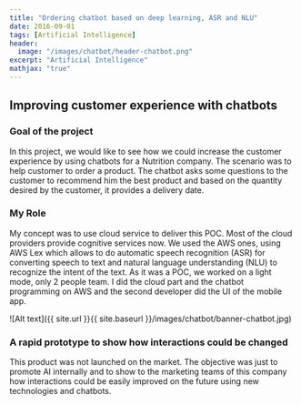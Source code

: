 ```yaml
---
title: "Ordering chatbot based on deep learning, ASR and NLU"
date: 2016-09-01
tags: [Artificial Intelligence]
header:
  image: "/images/chatbot/header-chatbot.png"
excerpt: "Artificial Intelligence"
mathjax: "true"
---
```


## Improving customer experience with chatbots

### Goal of the project
In this project, we would like to see how we could increase the customer experience by using chatbots for a Nutrition company.
The scenario was to help customer to order a product. The chatbot asks some questions to the customer to recommend him the best product and based on the quantity desired by the customer, it provides a delivery date.

### My Role
My concept was to use cloud service to deliver this POC. Most of the cloud providers provide cognitive services now.
We used the AWS ones, using AWS Lex which allows to do automatic speech recognition (ASR) for converting speech to text and natural language understanding (NLU) to recognize the intent of the text.
As it was a POC, we worked on a light mode, only 2 people team.
I did the cloud part and the chatbot programming on AWS and the second developer did the UI of the mobile app.

![Alt text]({{ site.url }}{{ site.baseurl }}/images/chatbot/banner-chatbot.jpg)

### A rapid prototype to show how interactions could be changed
This product was not launched on the market. The objective was just to promote AI internally and to show to the marketing teams of this company how interactions could be easily improved on the future using new technologies and chatbots.
